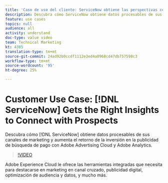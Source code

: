 ```yaml
---
title: 'Caso de uso del cliente: ServiceNow obtiene las perspectivas correctas para conectarse con Clientes potenciales'
description: Descubra cómo ServiceNow obtiene datos procesables de sus canales de mercadotecnia y aumenta el ROI en la publicidad de búsqueda paga con Adobe Advertising Cloud y Adobe Analytics.
feature: use cases
topics: null
audience: all
activity: understand
doc-type: value video
team: Technical Marketing
kt: 4385
translation-type: tm+mt
source-git-commit: 24ad92b0ccdf1112e3ed4a0968cd47db757598c3
workflow-type: tm+mt
source-wordcount: '95'
ht-degree: 25%

---
```



# Customer Use Case: [!DNL ServiceNow] Gets the Right Insights to Connect with Prospects

Descubra cómo [!DNL ServiceNow] obtiene datos procesables de sus canales de marketing y aumenta el retorno de la inversión en la publicidad de búsqueda de pago con Adobe Advertising Cloud y Adobe Analytics.

>[!VIDEO](https://video.tv.adobe.com/v/31504/?quality=12)

Adobe Experience Cloud le ofrece las herramientas integradas que necesita para destacarse en marketing en canal cruzado, publicidad digital, optimización de audiencia y datos, y mucho más.
